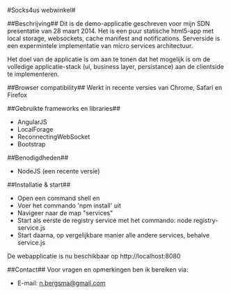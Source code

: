 #Socks4us webwinkel#

##Beschrijving##
Dit is de demo-applicatie geschreven voor mijn SDN presentatie van 28 maart 2014. Het is een puur statische html5-app met local storage, websockets, cache manifest and notifications. Serverside is een expermintele implementatie van micro services architectuur. 

Het doel van de applicatie is om aan te tonen dat het mogelijk is om de volledige applicatie-stack (ui, business layer, persistance) aan de clientside te implementeren.

##Browser compatibility##
Werkt in recente versies van Chrome, Safari en Firefox

##Gebruikte frameworks en libraries##
- AngularJS
- LocalForage
- ReconnectingWebSocket
- Bootstrap

##Benodigdheden##
- NodeJS (een recente versie)

##Installatie & start##
- Open een command shell en 
- Voer het commando 'npm install' uit
- Navigeer naar de map "services"
- Start als eerste de registry service met het commando: node registry-service.js
- Start daarna, op vergelijkbare manier alle andere services, behalve service.js

De webapplicatie is nu beschikbaar op http://localhost:8080

##Contact##
Voor vragen en opmerkingen ben ik bereiken via: 
- E-mail: n.bergsma@gmail.com
